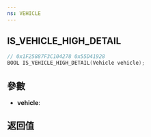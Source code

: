 ```yaml
---
ns: VEHICLE
---
```

## IS_VEHICLE_HIGH_DETAIL

```c
// 0x1F25887F3C104278 0x55D41928
BOOL IS_VEHICLE_HIGH_DETAIL(Vehicle vehicle);
```


## 參數
* **vehicle**: 

## 返回值
